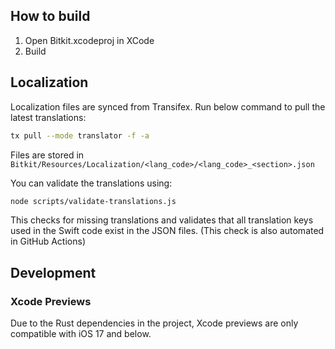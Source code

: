 ## How to build

1. Open Bitkit.xcodeproj in XCode
2. Build

## Localization

Localization files are synced from Transifex. Run below command to pull the latest translations:

```bash
tx pull --mode translator -f -a
```

Files are stored in `Bitkit/Resources/Localization/<lang_code>/<lang_code>_<section>.json`

You can validate the translations using:

```bash
node scripts/validate-translations.js
```

This checks for missing translations and validates that all translation keys used in the Swift code exist in the JSON files. (This check is also automated in GitHub Actions)

## Development

### Xcode Previews

Due to the Rust dependencies in the project, Xcode previews are only compatible with iOS 17 and below.
